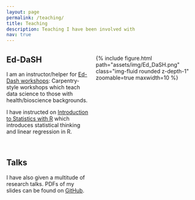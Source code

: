 ```yaml
---
layout: page
permalink: /teaching/
title: Teaching
description: Teaching I have been involved with
nav: true
---
```


<style type="text/css">
.dash {
    height: 100%;
    width: 250px;
    float: right;
    padding-left: 20px;
    padding-right: 20px;
}
.dash div {
    display: block;
    float: left; 
}

h2.category {
    color: var(--global-divider-color);
    border-bottom: 1px solid var(--global-divider-color);
    text-align: right;
}
</style>

<h2 class = "category"></h2>

<div class="dash">
{% include figure.html path="assets/img/Ed_DaSH.png" class="img-fluid rounded z-depth-1" zoomable=true maxwidth=10  %}
</div>

## Ed-DaSH

I am an instructor/helper for [Ed-Dash workshops](https://edcarp.github.io/Ed-DaSH/): Carpentry-style workshops which teach data science to those with health/bioscience backgrounds. 

I have instructed on [Introduction to Statistics with R](https://edcarp.github.io/2022-01-17_ed-dash_intro-statistics/) which introduces
statistical thinking and linear regression in R. 

<br>


## Talks

I have also given a multitude of research talks. PDFs of my slides can be found
on [GitHub](https://github.com/nathansam/talks).
